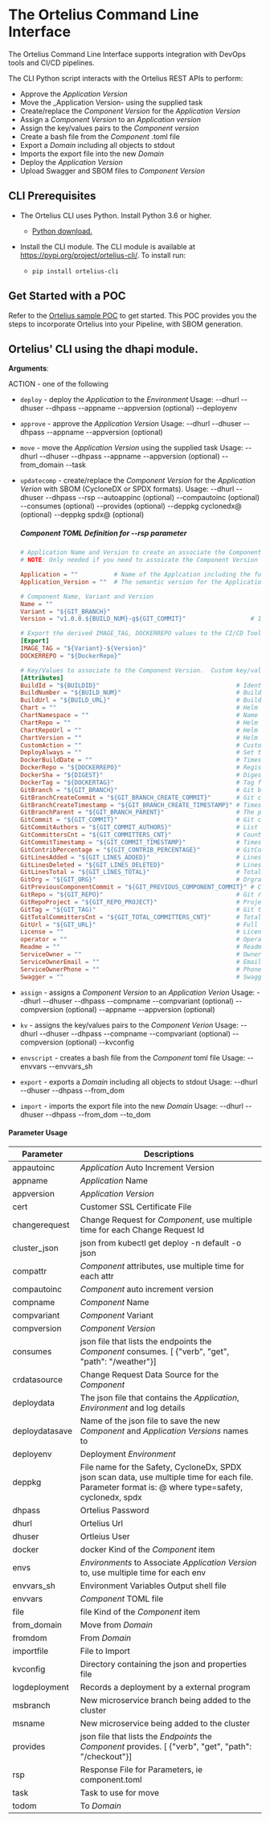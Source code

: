 <a name="dh"></a>
# The Ortelius Command Line Interface
The Ortelius Command Line Interface supports integration with DevOps tools and CI/CD pipelines.

The CLI Python script interacts with the Ortelius REST APIs to perform:

- Approve the _Application Version_
- Move the _Application Version- using the supplied task
- Create/replace the _Component Version_ for the _Application Version_
- Assign a _Component Version_ to an _Application version_
- Assign the key/values pairs to the _Component version_
- Create a bash file from the _Component_ .toml file
- Export a _Domain_ including all objects to stdout
- Imports the export file into the new _Domain_
- Deploy the _Application Version_
- Upload Swagger and SBOM files to _Component Version_


## CLI Prerequisites 

- The Ortelius CLI uses Python. Install Python 3.6 or higher.
  - [Python download.](https://www.python.org/downloads/)

- Install the CLI module. The CLI module is available at https://pypi.org/project/ortelius-cli/. To install run:
  - `pip install ortelius-cli`

## Get Started with a POC
Refer to the [Ortelius sample POC](https://pypi.org/project/ortelius-cli/) to get started. This POC provides you the steps to incorporate Ortelius into your Pipeline, with SBOM generation. 


## Ortelius' CLI using the dhapi module.

**Arguments**:

  
  ACTION - one of the following
  
- `deploy` - deploy the _Application_ to the _Environment_
  Usage:
  --dhurl
  --dhuser
  --dhpass
  --appname
  --appversion (optional)
  --deployenv
  
- `approve` - approve the _Application Version_
  Usage:
  --dhurl
  --dhuser
  --dhpass
  --appname
  --appversion (optional)
  
- `move` - move the _Application Version_ using the supplied task
  Usage:
  --dhurl
  --dhuser
  --dhpass
  --appname
  --appversion (optional)
  --from_domain
  --task
  
- `updatecomp` - create/replace the _Component Version_ for the _Application Verion_ with SBOM (CycloneDX or SPDX formats).
  Usage:
  --dhurl
  --dhuser
  --dhpass
  --rsp <name of the component toml file>
  --autoappinc (optional)
  --compautoinc (optional)
  --consumes (optional)
  --provides (optional)
  --deppkg cyclonedx@<cyclonedx json sbom file> (optional)
  --deppkg spdx@<spdx json sbom file> (optional)
  
  ##### Component TOML Definition for --rsp parameter
  
  ```toml
  # Application Name and Version to create an associate the Component Version to
  # NOTE: Only needed if you need to assoicate the Component Version to the Application Verion
  
  Application = ""          # Name of the Applcation including the full Domain Name
  Application_Version = ""  # The semantic version for the Application Version
  
  # Component Name, Variant and Version
  Name = ""
  Variant = "${GIT_BRANCH}"
  Version = "v1.0.0.${BUILD_NUM}-g${GIT_COMMIT}"                  # 1.0.0 should be replace with your starting version string
  
  # Export the derived IMAGE_TAG, DOCKERREPO values to the CI/CD Tool via a shell script when using the `envscript` command line action
  [Export]
  IMAGE_TAG = "${Variant}-${Version}"
  DOCKERREPO = "${DockerRepo}"
  
  # Key/Values to associate to the Component Version.  Custom key/values can be added under this section.
  [Attributes]
  BuildId = "${BUILDID}"                                      # Identifier for the CI job (DERIVED IF NOT SPECIFIED)
  BuildNumber = "${BUILD_NUM}"                                # Build number for the CI job (DERIVED IF NOT SPECIFIED)
  BuildUrl = "${BUILD_URL}"                                   # Build url for the CI job (DERIVED IF NOT SPECIFIED)
  Chart = ""                                                  # Helm Chart for the component
  ChartNamespace = ""                                         # Name space for the component to be deployed to
  ChartRepo = ""                                              # Helm Chart Repo Name
  ChartRepoUrl = ""                                           # Helm Chart Repo Url
  ChartVersion = ""                                           # Helm Chart version
  CustomAction = ""                                           # Custom Action to assign to the Component
  DeployAlways = ""                                           # Set the Always Deploy option Y/N, default is N
  DockerBuildDate = ""                                        # Timestamp when the image was created (DERIVED IF NOT SPECIFIED)
  DockerRepo = "${DOCKERREPO}"                                # Registry which the image was pushed to
  DockerSha = "${DIGEST}"                                     # Digest for the image (DERIVED IF NOT SPECIFIED)
  DockerTag = "${DOCKERTAG}"                                  # Tag for the image
  GitBranch = "${GIT_BRANCH}"                                 # Git branch in the git repo (DERIVED IF NOT SPECIFIED)
  GitBranchCreateCommit = "${GIT_BRANCH_CREATE_COMMIT}"       # Git commit that the branch was created from (DERIVED IF NOT SPECIFIED)
  GitBranchCreateTimestamp = "${GIT_BRANCH_CREATE_TIMESTAMP}" # Timestamp of when the branch was created (DERIVED IF NOT SPECIFIED)
  GitBranchParent = "${GIT_BRANCH_PARENT}"                    # The parent branch for the current branch (DERIVED IF NOT SPECIFIED)
  GitCommit = "${GIT_COMMIT}"                                 # Git commit that triggered the CI job (DERIVED IF NOT SPECIFIED)
  GitCommitAuthors = "${GIT_COMMIT_AUTHORS}"                  # List of committers for the repo (DERIVED IF NOT SPECIFIED)
  GitCommittersCnt = "${GIT_COMMITTERS_CNT}"                  # Count of GitCommitAuthors (DERIVED IF NOT SPECIFIED)
  GitCommitTimestamp = "${GIT_COMMIT_TIMESTAMP}"              # Timestamp of the current commit (DERIVED IF NOT SPECIFIED)
  GitContribPercentage = "${GIT_CONTRIB_PERCENTAGE}"          # GitCommittersCnt / GitTotalCommittersCnt * 100 (DERIVED IF NOT SPECIFIED)
  GitLinesAdded = "${GIT_LINES_ADDED}"                        # Lines added since the previous commit (DERIVED IF NOT SPECIFIED)
  GitLinesDeleted = "${GIT_LINES_DELETED}"                    # Lines deleted since the previous commit (DERIVED IF NOT SPECIFIED)
  GitLinesTotal = "${GIT_LINES_TOTAL}"                        # Total line count for the branch (DERIVED IF NOT SPECIFIED)
  GitOrg = "${GIT_ORG}"                                       # Orgranization for the repo (DERIVED IF NOT SPECIFIED)
  GitPreviousComponentCommit = "${GIT_PREVIOUS_COMPONENT_COMMIT}" # Commit of the previous component (DERIVED IF NOT SPECIFIED)
  GitRepo = "${GIT_REPO}"                                     # Git repo that triggered the CI job (DERIVED IF NOT SPECIFIED)
  GitRepoProject = "${GIT_REPO_PROJECT}"                      # Project name part of the repository url (DERIVED IF NOT SPECIFIED)
  GitTag = "${GIT_TAG)"                                       # Git tag in the git repo (DERIVED IF NOT SPECIFIED)
  GitTotalCommittersCnt = "${GIT_TOTAL_COMMITTERS_CNT}"       # Total committers working on this repo
  GitUrl = "${GIT_URL}"                                       # Full url to the git repo (DERIVED IF NOT SPECIFIED)
  License = ""                                                # License file location in the Git Repo (DERIVED IF NOT SPECIFIED)
  operator = ""                                               # Operator name
  Readme = ""                                                 # Readme file location in the Git Repo (DERIVED IF NOT SPECIFIED)
  ServiceOwner = ""                                           # Owner of the Service
  ServiceOwnerEmail = ""                                      # Email for the Owner of the Service
  ServiceOwnerPhone = ""                                      # Phone number for the Owner of the Service
  Swagger = ""                                                # Swagger/OpenApi file location in the Git Repo (DERIVED IF NOT SPECIFIED)
  ```
  
- `assign` - assigns a _Component Version_ to an _Application Verion_
  Usage:
  --dhurl
  --dhuser
  --dhpass
  --compname
  --compvariant (optional)
  --compversion (optional)
  --appname
  --appversion (optional)
  
- `kv` - assigns the key/values pairs to the _Component Verion_
  Usage:
  --dhurl
  --dhuser
  --dhpass
  --compname
  --compvariant (optional)
  --compversion (optional)
  --kvconfig
  
- `envscript` - creates a bash file from the _Component_ toml file
  Usage:
  --envvars
  --envvars_sh
  
- `export` - exports a _Domain_ including all objects to stdout
  Usage:
  --dhurl
  --dhuser
  --dhpass
  --from_dom
  
- `import` - imports the export file into the new _Domain_
  Usage:
  --dhurl
  --dhuser
  --dhpass
  --from_dom
  --to_dom
  
#### Parameter Usage
  
  | Parameter| Descriptions |
  | --- | --- | 
  | appautoinc | _Application_ Auto Increment Version |
  | appname | _Application_ Name |
  | appversion | _Application Version_ |
  | cert | Customer SSL Certificate File |
  | changerequest | Change Request for _Component_, use multiple time for each Change Request Id |
  | cluster_json | json from kubectl get deploy -n default -o json |
  | compattr | _Component_ attributes, use multiple time for each attr |
  | compautoinc | _Component_ auto increment version |
  | compname | _Component_ Name |
  | compvariant | _Component_ Variant |
  | compversion | _Component Version_ |
  | consumes | json file that lists the endpoints the _Component_ consumes.  [ {"verb", "get", "path": "/weather"}] |
  | crdatasource | Change Request Data Source for the _Component_ |
  | deploydata | The json file that contains the _Application_, _Environment_ and log details |
  | deploydatasave | Name of the json file to save the new _Component_ and _Application Versions_ names to |
  | deployenv | Deployment _Environment_ |
  | deppkg | File name for the Safety, CycloneDx, SPDX json scan data, use multiple time for each file.  Parameter format is: <type>@<filename> where type=safety, cyclonedx, spdx
  | dhpass | Ortelius Password |
  | dhurl | Ortelius Url |
  | dhuser | Ortleius User |
  | docker | docker Kind of the _Component_ item |
  | envs | _Environments_ to Associate _Application Version_ to, use multiple time for each env |
  | envvars_sh | Environment Variables Output shell file |
  | envvars | _Component_ TOML file |
  | file | file Kind of the _Component_ item |
  | from_domain | Move from _Domain_ |
  | fromdom | From _Domain_ |
  | importfile | File to Import |
  | kvconfig | Directory containing the json and properties file |
  | logdeployment | Records a deployment by a external program |
  | msbranch | New microservice branch being added to the cluster |
  | msname | New microservice being added to the cluster |
  | provides | json file that lists the _Endpoints_ the _Component_ provides.  [ {"verb", "get", "path": "/checkout"}] |
  | rsp | Response File for Parameters, ie component.toml |
  | task | Task to use for move |
  | todom | To _Domain_ |


